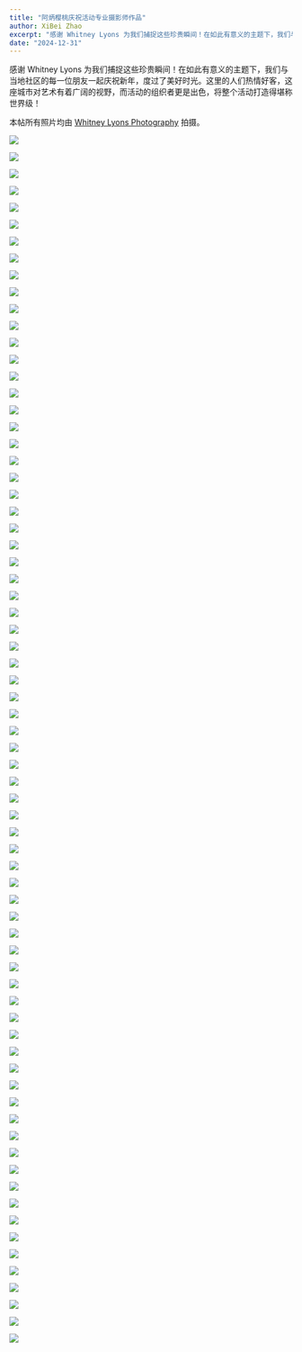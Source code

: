 ```yaml
---
title: "阿炳樱桃庆祝活动专业摄影师作品"
author: XiBei Zhao
excerpt: "感谢 Whitney Lyons 为我们捕捉这些珍贵瞬间！在如此有意义的主题下，我们与当地社区的每一位朋友一起庆祝新年，度过了美好时光。这里的人们热情好客，这座城市对艺术有着广阔的视野，而活动的组织者更是出色，将整个活动打造得堪称世界级！"
date: "2024-12-31"
---
```


感谢 Whitney Lyons 为我们捕捉这些珍贵瞬间！在如此有意义的主题下，我们与当地社区的每一位朋友一起庆祝新年，度过了美好时光。这里的人们热情好客，这座城市对艺术有着广阔的视野，而活动的组织者更是出色，将整个活动打造得堪称世界级！

本帖所有照片均由 [Whitney Lyons Photography](https://www.whitneylyonsphotography.com/) 拍摄。

![](https://res.cloudinary.com/dhngj18do/image/upload/f_auto,q_auto/v1/images/472404963_585979400733813_8581816035963875085_n)

![](https://res.cloudinary.com/dhngj18do/image/upload/f_auto,q_auto/v1/images/472095579_585976107400809_1016631901061935001_n)

![](https://res.cloudinary.com/dhngj18do/image/upload/f_auto,q_auto/v1/images/471494940_585977617400658_6970150678099799557_n)

![](https://res.cloudinary.com/dhngj18do/image/upload/f_auto,q_auto/v1/images/472187075_585978514067235_7809684185622710953_n)

![](https://res.cloudinary.com/dhngj18do/image/upload/f_auto,q_auto/v1/images/472330626_585980710733682_6586699530765494571_n)

![](https://res.cloudinary.com/dhngj18do/image/upload/f_auto,q_auto/v1/images/471749169_585975404067546_5437858139245966741_n)

![](https://res.cloudinary.com/dhngj18do/image/upload/f_auto,q_auto/v1/images/472370660_585979924067094_716459177675462664_n)

![](https://res.cloudinary.com/dhngj18do/image/upload/f_auto,q_auto/v1/images/472280931_585979384067148_2001488035722321367_n)

![](https://res.cloudinary.com/dhngj18do/image/upload/f_auto,q_auto/v1/images/472270147_585980547400365_3066347029589440837_n)

![](https://res.cloudinary.com/dhngj18do/image/upload/f_auto,q_auto/v1/images/471683101_585980300733723_719877382204612721_n)

![](https://res.cloudinary.com/dhngj18do/image/upload/f_auto,q_auto/v1/images/472534689_585980007400419_2667501110122763945_n)

![](https://res.cloudinary.com/dhngj18do/image/upload/f_auto,q_auto/v1/images/471397290_585980154067071_5289784272334220501_n)

![](https://res.cloudinary.com/dhngj18do/image/upload/f_auto,q_auto/v1/images/472545664_585980667400353_8978520649872664636_n)

![](https://res.cloudinary.com/dhngj18do/image/upload/f_auto,q_auto/v1/images/471787892_585978564067230_2948786058809784096_n)

![](https://res.cloudinary.com/dhngj18do/image/upload/f_auto,q_auto/v1/images/471344773_585975764067510_5400970253305545463_n)

![](https://res.cloudinary.com/dhngj18do/image/upload/f_auto,q_auto/v1/images/472257438_585979257400494_8931909066872605118_n)

![](https://res.cloudinary.com/dhngj18do/image/upload/f_auto,q_auto/v1/images/471785754_585978910733862_4797006258578400028_n)

![](https://res.cloudinary.com/dhngj18do/image/upload/f_auto,q_auto/v1/images/472154971_585980544067032_650641418637109693_n)

![](https://res.cloudinary.com/dhngj18do/image/upload/f_auto,q_auto/v1/images/471636972_585980350733718_7555626678573970736_n)

![](https://res.cloudinary.com/dhngj18do/image/upload/f_auto,q_auto/v1/images/472264849_585980640733689_8762551905252730342_n)

![](https://res.cloudinary.com/dhngj18do/image/upload/f_auto,q_auto/v1/images/472107404_585978220733931_7618740047674780035_n)

![](https://res.cloudinary.com/dhngj18do/image/upload/f_auto,q_auto/v1/images/471786772_585978477400572_6058886008333768878_n)

![](https://res.cloudinary.com/dhngj18do/image/upload/f_auto,q_auto/v1/images/472487366_585978770733876_6138437461632624923_n)

![](https://res.cloudinary.com/dhngj18do/image/upload/f_auto,q_auto/v1/images/472265891_585973577401062_5357307458115478772_n)

![](https://res.cloudinary.com/dhngj18do/image/upload/f_auto,q_auto/v1/images/471978542_585977987400621_9127091854594660093_n)

![](https://res.cloudinary.com/dhngj18do/image/upload/f_auto,q_auto/v1/images/471613214_585978077400612_3582880638775073706_n)

![](https://res.cloudinary.com/dhngj18do/image/upload/f_auto,q_auto/v1/images/472171830_585979094067177_4312529044573711291_n)

![](https://res.cloudinary.com/dhngj18do/image/upload/f_auto,q_auto/v1/images/471500338_585978840733869_3459427857531683820_n)

![](https://res.cloudinary.com/dhngj18do/image/upload/f_auto,q_auto/v1/images/472317311_585977750733978_3443429637612028208_n)

![](https://res.cloudinary.com/dhngj18do/image/upload/f_auto,q_auto/v1/images/472266533_585979317400488_384399993242950490_n)

![](https://res.cloudinary.com/dhngj18do/image/upload/f_auto,q_auto/v1/images/472268041_585980230733730_876549431431193931_n)

![](https://res.cloudinary.com/dhngj18do/image/upload/f_auto,q_auto/v1/images/472112911_585977530734000_4199863155857544659_n)

![](https://res.cloudinary.com/dhngj18do/image/upload/f_auto,q_auto/v1/images/472108610_585978170733936_9102580313007744881_n)

![](https://res.cloudinary.com/dhngj18do/image/upload/f_auto,q_auto/v1/images/472105105_585978430733910_3502418828756153852_n)

![](https://res.cloudinary.com/dhngj18do/image/upload/f_auto,q_auto/v1/images/472670293_585980197400400_8517672842213680900_n)

![](https://res.cloudinary.com/dhngj18do/image/upload/f_auto,q_auto/v1/images/472578868_585979824067104_7540006922313096823_n)

![](https://res.cloudinary.com/dhngj18do/image/upload/f_auto,q_auto/v1/images/472288303_585980130733740_6563133200683254868_n)

![](https://res.cloudinary.com/dhngj18do/image/upload/f_auto,q_auto/v1/images/471780597_585979934067093_7995397263640762946_n)

![](https://res.cloudinary.com/dhngj18do/image/upload/f_auto,q_auto/v1/images/472018221_585979517400468_5310005192311826179_n)

![](https://res.cloudinary.com/dhngj18do/image/upload/f_auto,q_auto/v1/images/472137101_585980397400380_8740923867122599780_n)

![](https://res.cloudinary.com/dhngj18do/image/upload/f_auto,q_auto/v1/images/472521496_585980104067076_7286371674243916908_n)

![](https://res.cloudinary.com/dhngj18do/image/upload/f_auto,q_auto/v1/images/471795867_585980614067025_6441202774780212079_n)

![](https://res.cloudinary.com/dhngj18do/image/upload/f_auto,q_auto/v1/images/471707509_585977917400628_5654703279515915712_n)

![](https://res.cloudinary.com/dhngj18do/image/upload/f_auto,q_auto/v1/images/472271662_585976780734075_2502780351622334830_n)

![](https://res.cloudinary.com/dhngj18do/image/upload/f_auto,q_auto/v1/images/471424481_585976054067481_5022483042133369935_n)

![](https://res.cloudinary.com/dhngj18do/image/upload/f_auto,q_auto/v1/images/472268051_585977897400630_506037741221217446_n)

![](https://res.cloudinary.com/dhngj18do/image/upload/f_auto,q_auto/v1/images/471417551_585975464067540_1229202398071049733_n)

![](https://res.cloudinary.com/dhngj18do/image/upload/f_auto,q_auto/v1/images/471789461_585977377400682_5848059699354460933_n)

![](https://res.cloudinary.com/dhngj18do/image/upload/f_auto,q_auto/v1/images/471778826_585977397400680_7987327667615003093_n)

![](https://res.cloudinary.com/dhngj18do/image/upload/f_auto,q_auto/v1/images/472139298_585977357400684_2430039180602367759_n)

![](https://res.cloudinary.com/dhngj18do/image/upload/f_auto,q_auto/v1/images/472103948_585977797400640_2545745412287604701_n)

![](https://res.cloudinary.com/dhngj18do/image/upload/f_auto,q_auto/v1/images/472376265_585978370733916_1813299709425301698_n)

![](https://res.cloudinary.com/dhngj18do/image/upload/f_auto,q_auto/v1/images/472015641_585978267400593_6898361220904504426_n)

![](https://res.cloudinary.com/dhngj18do/image/upload/f_auto,q_auto/v1/images/471765639_585975050734248_4886923482657218032_n)

![](https://res.cloudinary.com/dhngj18do/image/upload/f_auto,q_auto/v1/images/472119325_585978950733858_5225682833196795584_n)

![](https://res.cloudinary.com/dhngj18do/image/upload/f_auto,q_auto/v1/images/471779548_585979870733766_2917986885996387164_n)

![](https://res.cloudinary.com/dhngj18do/image/upload/f_auto,q_auto/v1/images/472549615_585978394067247_7596396488068231782_n)

![](https://res.cloudinary.com/dhngj18do/image/upload/f_auto,q_auto/v1/images/471515793_585979367400483_1902970442546205450_n)

![](https://res.cloudinary.com/dhngj18do/image/upload/f_auto,q_auto/v1/images/472553987_585979714067115_8148695301012279619_n)

![](https://res.cloudinary.com/dhngj18do/image/upload/f_auto,q_auto/v1/images/472291050_585978997400520_7572619914075597719_n)

![](https://res.cloudinary.com/dhngj18do/image/upload/f_auto,q_auto/v1/images/471708149_585977277400692_8118805558513970486_n)

![](https://res.cloudinary.com/dhngj18do/image/upload/f_auto,q_auto/v1/images/472265912_585975707400849_4313152348736766906_n)

![](https://res.cloudinary.com/dhngj18do/image/upload/f_auto,q_auto/v1/images/472005087_585973624067724_7676660978980614996_n)

![](https://res.cloudinary.com/dhngj18do/image/upload/f_auto,q_auto/v1/images/472356380_585976847400735_8361834835251246540_n)

![](https://res.cloudinary.com/dhngj18do/image/upload/f_auto,q_auto/v1/images/472258133_585976594067427_1857952124633058977_n)

![](https://res.cloudinary.com/dhngj18do/image/upload/f_auto,q_auto/v1/images/472322353_585978287400591_6729329991367499454_n)

![](https://res.cloudinary.com/dhngj18do/image/upload/f_auto,q_auto/v1/images/472261252_585973717401048_6408358571510435080_n)

![](https://res.cloudinary.com/dhngj18do/image/upload/f_auto,q_auto/v1/images/472273484_585979710733782_9139043790713809086_n)

![](https://res.cloudinary.com/dhngj18do/image/upload/f_auto,q_auto/v1/images/472326611_585977577400662_741978202800640698_n)

![](https://res.cloudinary.com/dhngj18do/image/upload/f_auto,q_auto/v1/images/471598825_585979537400466_3672596832696175167_n)

![](https://res.cloudinary.com/dhngj18do/image/upload/f_auto,q_auto/v1/images/472326363_585978617400558_815749358557457147_n)

![](https://res.cloudinary.com/dhngj18do/image/upload/f_auto,q_auto/v1/images/472130730_585973307401089_5486354336277944018_n)
